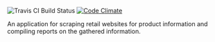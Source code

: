 ![Travis CI Build Status](https://travis-ci.org/ryderstorm/amazon_search.svg?branch=master)
[![Code Climate](https://codeclimate.com/github/ryderstorm/amazon_search/badges/gpa.svg)](https://codeclimate.com/github/ryderstorm/amazon_search)

An application for scraping retail websites for product information and compiling reports on the gathered information.
